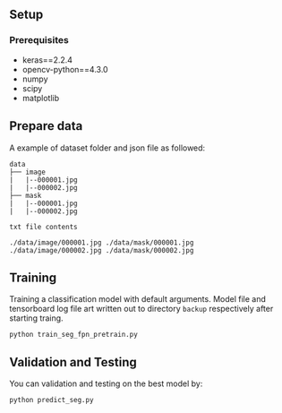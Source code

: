 ## Setup
### Prerequisites
- keras==2.2.4
- opencv-python==4.3.0
- numpy
- scipy
- matplotlib


## Prepare data
A example of dataset folder and json file as followed:

```
data
├── image
|   |--000001.jpg
|   |--000002.jpg
├── mask
|   |--000001.jpg
|   |--000002.jpg

```
```
txt file contents

./data/image/000001.jpg ./data/mask/000001.jpg
./data/image/000002.jpg ./data/mask/000002.jpg
```

## Training
Training a classification model with default arguments. Model file and tensorboard log file art written out to 
directory ```backup``` respectively after starting traing.
```
python train_seg_fpn_pretrain.py
```


## Validation and Testing
You can validation and testing on the best model by:
```
python predict_seg.py
```
